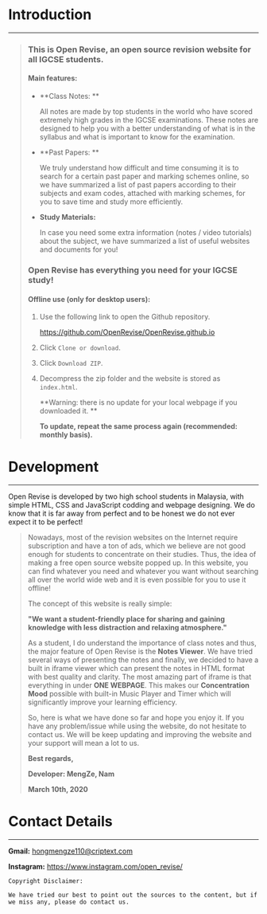 # Introduction

---

> ### This is Open Revise, an open source revision website for all IGCSE students.
>
> #### Main features:
>
> - **Class Notes: **
>
>   All notes are made by top students in the world who have scored extremely high grades in the IGCSE examinations. These notes are designed to help you with a better understanding of what is in the syllabus and what is important to know for the examination.
>
> - **Past Papers: **
>
>   We truly understand how difficult and time consuming it is to search for a certain past paper and marking schemes online, so we have summarized a list of past papers according to their subjects and exam codes, attached with marking schemes, for you to save time and study more efficiently.
>
> - **Study Materials:**
>
>   In case you need some extra information (notes / video tutorials) about the subject, we have summarized a list of useful websites and documents for you!
>
> ### Open Revise has everything you need for your IGCSE study!
>
> #### Offline use (only for desktop users):
>
> 1. Use the following link to open the Github repository.
>
>    https://github.com/OpenRevise/OpenRevise.github.io
>
> 2. Click `Clone or download`.
>
> 3. Click `Download ZIP`.
>
> 4. Decompress the zip folder and the website is stored as `index.html`.
>
>    **Warning: there is no update for your local webpage if you downloaded it. **
>
>    **To update, repeat the same process again (recommended: monthly basis).**

# Development

----

Open Revise is developed by two high school students in Malaysia, with simple HTML, CSS and JavaScript codding and  webpage designing. We do know that it is far away from perfect and to be honest we do not ever expect it to be perfect!

> Nowadays, most of the revision websites on the Internet require subscription and have a ton of ads, which we believe are not good enough for students to concentrate on their studies. Thus, the idea of making a free open source website popped up. In this website, you can find whatever you need and whatever you want without searching all over the world wide web and it is even possible for you to use it offline!
>
> The concept of this website is really simple: 
>
> **"We want a student-friendly place for sharing and gaining knowledge with less distraction and relaxing atmosphere."**
>
> As a student, I do understand the importance of class notes and thus, the major feature of Open Revise is the **Notes Viewer**. We have tried several ways of presenting the notes and finally, we decided to have a built in iframe viewer which can present the notes in HTML format with best quality and clarity. The most amazing part of iframe is that everything in under **ONE WEBPAGE**. This makes our **Concentration Mood** possible with built-in Music Player and Timer which will significantly improve your learning efficiency.
>
> So, here is what we have done so far and hope you enjoy it. If you have any problem/issue while using the website, do not hesitate to contact us. We will be keep updating and improving the website and your support will mean a lot to us.
>
> **Best regards,**
>
> **Developer: MengZe, Nam**
>
> **March 10th, 2020**

# Contact Details

---

**Gmail:** hongmengze110@criptext.com

**Instagram:** https://www.instagram.com/open_revise/





`Copyright Disclaimer: `

`We have tried our best to point out the sources to the content, but if we miss any, please do contact us.`